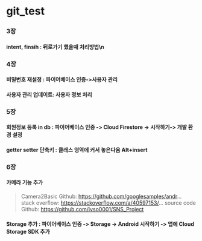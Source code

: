 # git_test

### 3장
#### intent, finsih : 뒤로가기 했을때 처리방법\n
### 4장
#### 비밀번호 재설정 : 파이어베이스 인증->사용자 관리
#### 사용자 관리 업데이트: 사용자 정보 처리
### 5장
#### 회원정보 등록 in db : 파이어베이스 인증 -> Cloud Firestore -> 시작하기-> 개발 환경 설정
#### getter setter 단축키 : 클래스 영역에 커서 놓은다음 Alt+insert
### 6장
#### 카메라 기능 추가
>Camera2Basic Github: https://github.com/googlesamples/andr...
>stack overflow: https://stackoverflow.com/a/40597153/...
>source code Github: https://github.com/ivso0001/SNS_Project
#### Storage 추가 : 파이어베이스 인증 -> Storage -> Android 시작하기 -> 앱에 Cloud Storage SDK 추가


